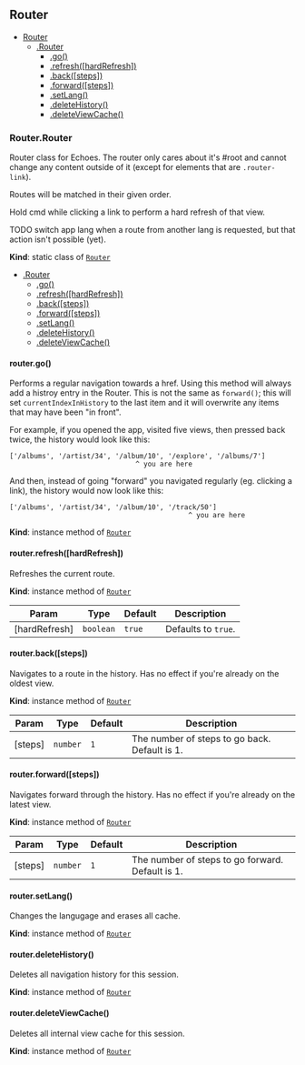 <a name="module_Router"></a>

## Router

* [Router](#module_Router)
    * [.Router](#module_Router.Router)
        * [.go()](#module_Router.Router+go)
        * [.refresh([hardRefresh])](#module_Router.Router+refresh)
        * [.back([steps])](#module_Router.Router+back)
        * [.forward([steps])](#module_Router.Router+forward)
        * [.setLang()](#module_Router.Router+setLang)
        * [.deleteHistory()](#module_Router.Router+deleteHistory)
        * [.deleteViewCache()](#module_Router.Router+deleteViewCache)

<a name="module_Router.Router"></a>

### Router.Router
Router class for Echoes. The router only cares about it's #root and cannot
change any content outside of it (except for elements that are
`.router-link`).

Routes will be matched in their given order.

Hold cmd while clicking a link to perform a hard refresh of that view.

TODO switch app lang when a route from another lang is requested, but that
action isn't possible (yet).

**Kind**: static class of [<code>Router</code>](#module_Router)  

* [.Router](#module_Router.Router)
    * [.go()](#module_Router.Router+go)
    * [.refresh([hardRefresh])](#module_Router.Router+refresh)
    * [.back([steps])](#module_Router.Router+back)
    * [.forward([steps])](#module_Router.Router+forward)
    * [.setLang()](#module_Router.Router+setLang)
    * [.deleteHistory()](#module_Router.Router+deleteHistory)
    * [.deleteViewCache()](#module_Router.Router+deleteViewCache)

<a name="module_Router.Router+go"></a>

#### router.go()
Performs a regular navigation towards a href. Using this method will always add
a histroy entry in the Router. This is not the same as `forward()`; this will set
`currentIndexInHistory` to the last item and it will overwrite any items that may have 
been "in front".

For example, if you opened the app, visited five views, then pressed back twice, the
history would look like this:

    ['/albums', '/artist/34', '/album/10', '/explore', '/albums/7']
                                   ^ you are here

And then, instead of going "forward" you navigated regularly (eg. clicking a link), the
history would now look like this:

    ['/albums', '/artist/34', '/album/10', '/track/50']
                                                ^ you are here

**Kind**: instance method of [<code>Router</code>](#module_Router.Router)  
<a name="module_Router.Router+refresh"></a>

#### router.refresh([hardRefresh])
Refreshes the current route.

**Kind**: instance method of [<code>Router</code>](#module_Router.Router)  

| Param | Type | Default | Description |
| --- | --- | --- | --- |
| [hardRefresh] | <code>boolean</code> | <code>true</code> | Defaults to `true`. |

<a name="module_Router.Router+back"></a>

#### router.back([steps])
Navigates to a route in the history. Has no effect if you're already on the oldest view.

**Kind**: instance method of [<code>Router</code>](#module_Router.Router)  

| Param | Type | Default | Description |
| --- | --- | --- | --- |
| [steps] | <code>number</code> | <code>1</code> | The number of steps to go back. Default is 1. |

<a name="module_Router.Router+forward"></a>

#### router.forward([steps])
Navigates forward through the history. Has no effect if you're already on the latest view.

**Kind**: instance method of [<code>Router</code>](#module_Router.Router)  

| Param | Type | Default | Description |
| --- | --- | --- | --- |
| [steps] | <code>number</code> | <code>1</code> | The number of steps to go forward. Default is 1. |

<a name="module_Router.Router+setLang"></a>

#### router.setLang()
Changes the langugage and erases all cache.

**Kind**: instance method of [<code>Router</code>](#module_Router.Router)  
<a name="module_Router.Router+deleteHistory"></a>

#### router.deleteHistory()
Deletes all navigation history for this session.

**Kind**: instance method of [<code>Router</code>](#module_Router.Router)  
<a name="module_Router.Router+deleteViewCache"></a>

#### router.deleteViewCache()
Deletes all internal view cache for this session.

**Kind**: instance method of [<code>Router</code>](#module_Router.Router)  
